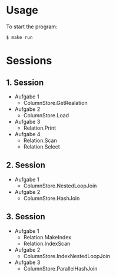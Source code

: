 # Usage
To start the program:
```shell
$ make run
```

# Sessions
## 1. Session 
- Aufgabe 1
    - ColumnStore.GetRealation
- Aufgabe 2
    - ColumnStore.Load
- Aufgabe 3
    - Relation.Print
- Aufgabe 4
    - Relation.Scan
    - Relation.Select

## 2. Session
- Aufgabe 1
    - ColumnStore.NestedLoopJoin
- Aufgabe 2
    - ColumnStore.HashJoin

## 3. Session
- Aufgabe 1
    - Relation.MakeIndex
    - Relation.IndexScan
- Aufgabe 2
    - ColumnStore.IndexNestedLoopJoin
- Aufgabe 3
    - ColumnStore.ParallelHashJoin
